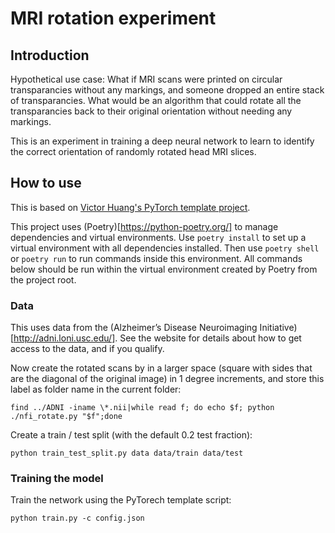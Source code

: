# MRI rotation experiment

## Introduction

Hypothetical use case: What if MRI scans were printed on circular transparancies without any markings, and someone dropped an entire stack of transparancies. What would be an algorithm that could rotate all the transparancies back to their original orientation without needing any markings.

This is an experiment in training a deep neural network to learn to identify the correct orientation of randomly rotated head MRI slices.

## How to use

This is based on [Victor Huang's PyTorch template project](https://github.com/victoresque/pytorch-template).

This project uses (Poetry)[https://python-poetry.org/] to manage dependencies and virtual environments. Use `poetry install` to set up a virtual environment with all dependencies installed. Then use `poetry shell` or `poetry run` to run commands inside this environment. All commands below should be run within the virtual environment created by Poetry from the project root.

### Data

This uses data from the (Alzheimer’s Disease Neuroimaging Initiative)[http://adni.loni.usc.edu/]. See the website for details about how to get access to the data, and if you qualify.

Now create the rotated scans by in a larger space (square with sides that are the diagonal of the original image) in 1 degree increments, and store this label as folder name in the current folder:

`find ../ADNI -iname \*.nii|while read f; do echo $f; python ./nfi_rotate.py "$f";done`

Create a train / test split (with the default 0.2 test fraction):

`python train_test_split.py data data/train data/test`

### Training the model

Train the network using the PyTorech template script:

`python train.py -c config.json`
